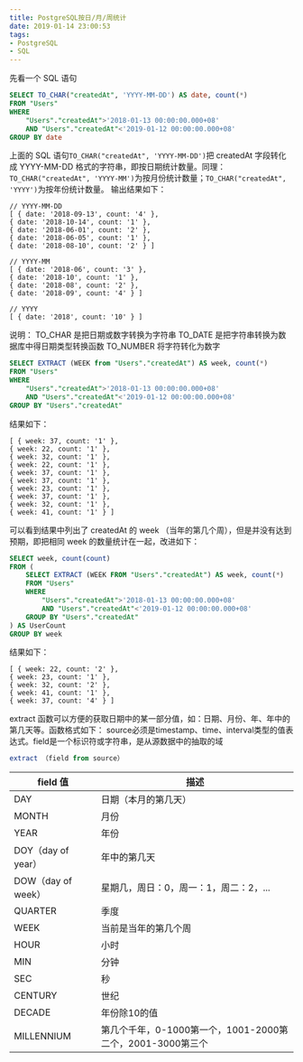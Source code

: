 ```yaml
---
title: PostgreSQL按日/月/周统计
date: 2019-01-14 23:00:53
tags:
- PostgreSQL
- SQL
---
```


先看一个 SQL 语句

```sql
SELECT TO_CHAR("createdAt", 'YYYY-MM-DD') AS date, count(*)
FROM "Users"
WHERE
    "Users"."createdAt">'2018-01-13 00:00:00.000+08' 
    AND "Users"."createdAt"<'2019-01-12 00:00:00.000+08'
GROUP BY date
```

<!-- more-->
上面的 SQL 语句`TO_CHAR("createdAt", 'YYYY-MM-DD')`把 createdAt 字段转化成 YYYY-MM-DD 格式的字符串，即按日期统计数量。同理：`TO_CHAR("createdAt", 'YYYY-MM')`为按月份统计数量；`TO_CHAR("createdAt", 'YYYY')`为按年份统计数量。
输出结果如下：

    // YYYY-MM-DD
    [ { date: '2018-09-13', count: '4' },
    { date: '2018-10-14', count: '1' },
    { date: '2018-06-01', count: '2' },
    { date: '2018-06-05', count: '1' },
    { date: '2018-08-10', count: '2' } ]

    // YYYY-MM
    [ { date: '2018-06', count: '3' },
    { date: '2018-10', count: '1' },
    { date: '2018-08', count: '2' },
    { date: '2018-09', count: '4' } ]

    // YYYY
    [ { date: '2018', count: '10' } ]

说明：
TO_CHAR 是把日期或数字转换为字符串
TO_DATE 是把字符串转换为数据库中得日期类型转换函数
TO_NUMBER 将字符转化为数字

```sql
SELECT EXTRACT (WEEK from "Users"."createdAt") AS week, count(*)
FROM "Users"
WHERE
    "Users"."createdAt">'2018-01-13 00:00:00.000+08'
    AND "Users"."createdAt"<'2019-01-12 00:00:00.000+08'
GROUP BY "Users"."createdAt"
```

结果如下：

    [ { week: 37, count: '1' },
    { week: 22, count: '1' },
    { week: 32, count: '1' },
    { week: 22, count: '1' },
    { week: 37, count: '1' },
    { week: 37, count: '1' },
    { week: 23, count: '1' },
    { week: 37, count: '1' },
    { week: 32, count: '1' },
    { week: 41, count: '1' } ]

可以看到结果中列出了 createdAt 的 week （当年的第几个周），但是并没有达到预期，即把相同 week 的数量统计在一起，改进如下：

```sql
SELECT week, count(count)
FROM (
    SELECT EXTRACT (WEEK FROM "Users"."createdAt") AS week, count(*)
    FROM "Users"
    WHERE
        "Users"."createdAt">'2018-01-13 00:00:00.000+08'
        AND "Users"."createdAt"<'2019-01-12 00:00:00.000+08'
    GROUP BY "Users"."createdAt"
) AS UserCount
GROUP BY week
```

结果如下：

    [ { week: 22, count: '2' },
    { week: 23, count: '1' },
    { week: 32, count: '2' },
    { week: 41, count: '1' },
    { week: 37, count: '4' } ]

extract 函数可以方便的获取日期中的某一部分值，如：日期、月份、年、年中的第几天等。函数格式如下：
source必须是timestamp、time、interval类型的值表达式。field是一个标识符或字符串，是从源数据中的抽取的域

```sql
extract （field from source）
```

| field 值 | 描述 |
| ------ | ------ |
| DAY | 日期（本月的第几天） |
| MONTH | 月份 |
| YEAR | 年份 |
| DOY（day of year） | 年中的第几天 |
| DOW（day of week） | 星期几，周日：0，周一：1，周二：2，... |
| QUARTER | 季度 |
| WEEK | 当前是当年的第几个周 |
| HOUR | 小时 |
| MIN | 分钟 |
| SEC | 秒 |
| CENTURY | 世纪 |
| DECADE | 年份除10的值 |
| MILLENNIUM | 第几个千年，0-1000第一个，1001-2000第二个，2001-3000第三个 |
